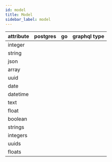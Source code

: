 ```yaml
---
id: model
title: Model
sidebar_label: model
---
```


| attribute | postgres | go  | graphql type |
| --------- | -------- | --- | ------------ |
| integer   |          |     |              |
| string    |          |     |              |
| json      |          |     |              |
| array     |          |     |              |
| uuid      |          |     |              |
| date      |          |     |              |
| datetime  |          |     |              |
| text      |          |     |              |
| float     |          |     |              |
| boolean   |          |     |              |
| strings   |          |     |              |
| integers  |          |     |              |
| uuids     |          |     |              |
| floats    |          |     |              |
